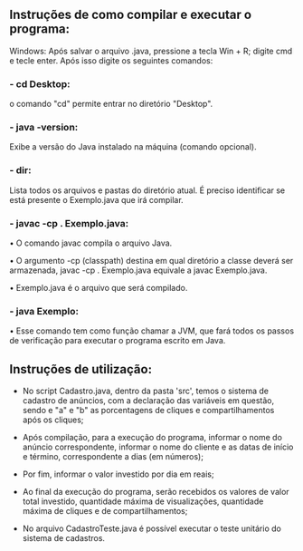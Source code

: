 ## Instruções de como compilar e executar o programa:

Windows: Após salvar o arquivo .java, pressione a tecla Win + R; digite cmd e tecle enter. Após isso digite os seguintes comandos:
### - cd Desktop:
o comando "cd" permite entrar no diretório "Desktop".


### - java -version:
Exibe a versão do Java instalado na máquina (comando opcional).


### - dir:
Lista todos os arquivos e pastas do diretório atual. É preciso identificar se está presente o Exemplo.java que irá compilar.


### - javac -cp . Exemplo.java:

•	O comando javac compila o arquivo Java.

•	O argumento -cp (classpath) destina em qual diretório a classe deverá ser armazenada, javac -cp . Exemplo.java equivale a javac Exemplo.java.

•	Exemplo.java é o arquivo que será compilado.

### - java Exemplo:

•	Esse comando tem como função chamar a JVM, que fará todos os passos de verificação para executar o programa escrito em Java.



## Instruções de utilização:

- No script Cadastro.java, dentro da pasta 'src', temos o sistema de cadastro de anúncios, com a declaração das variáveis em questão, sendo e "a" e "b" as porcentagens de cliques e compartilhamentos após os cliques;

- Após compilação, para a execução do programa, informar o nome do anúncio correspondente, informar o nome do cliente e as datas de início e término, correspondente a dias (em números);

- Por fim, informar o valor investido por dia em reais;

- Ao final da execução do programa, serão recebidos os valores de valor total investido, quantidade máxima de visualizações, quantidade máxima de cliques e de compartilhamentos;

- No arquivo CadastroTeste.java é possível executar o teste unitário do sistema de cadastros.
